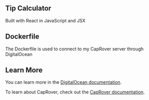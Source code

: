 ## Tip Calculator 

Built with React in JavaScript and JSX

## Dockerfile

The Dockerfile is used to connect to my CapRover server through DigitalOcean

## Learn More

You can learn more in the [DigitalOcean documentation](https://www.digitalocean.com/docs/droplets/).

To learn about CapRover, check out the [CapRover documentation](https://caprover.com/docs/g).


